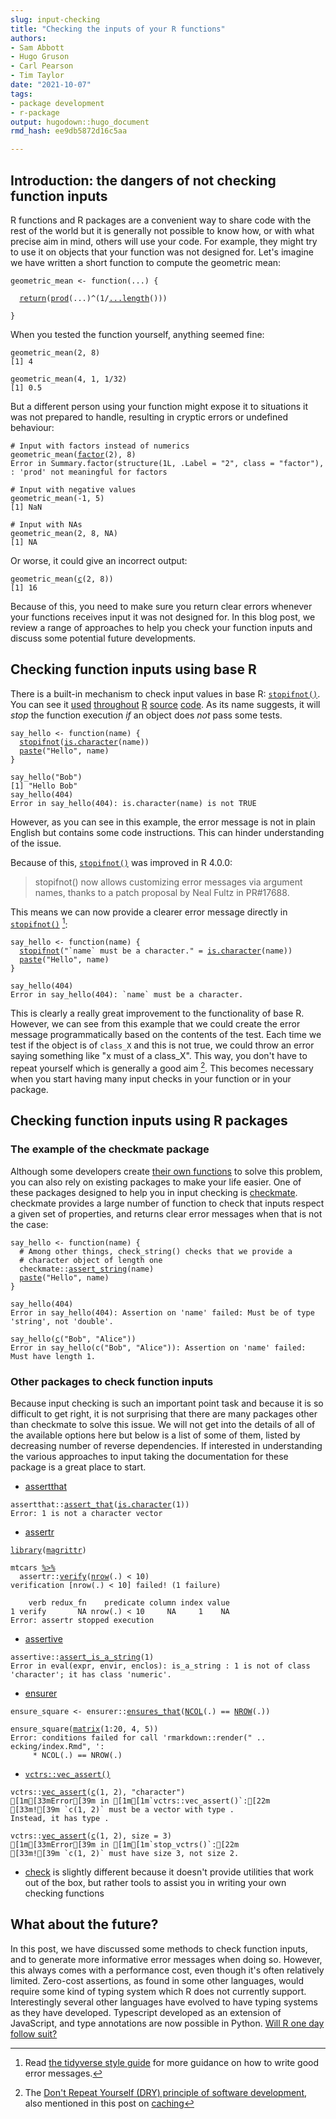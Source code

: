 ```yaml
---
slug: input-checking
title: "Checking the inputs of your R functions" 
authors: 
- Sam Abbott
- Hugo Gruson
- Carl Pearson
- Tim Taylor
date: "2021-10-07" 
tags: 
- package development 
- r-package
output: hugodown::hugo_document
rmd_hash: ee9db5872d16c5aa

---
```


## Introduction: the dangers of not checking function inputs

R functions and R packages are a convenient way to share code with the rest of the world but it is generally not possible to know how, or with what precise aim in mind, others will use your code. For example, they might try to use it on objects that your function was not designed for. Let's imagine we have written a short function to compute the geometric mean:

<div class="highlight">

<pre class='chroma'><code class='language-r' data-lang='r'><span class='nv'>geometric_mean</span> <span class='o'>&lt;-</span> <span class='kr'>function</span><span class='o'>(</span><span class='nv'>...</span><span class='o'>)</span> <span class='o'>&#123;</span>
  
  <span class='kr'><a href='https://rdrr.io/r/base/function.html'>return</a></span><span class='o'>(</span><span class='nf'><a href='https://rdrr.io/r/base/prod.html'>prod</a></span><span class='o'>(</span><span class='nv'>...</span><span class='o'>)</span><span class='o'>^</span><span class='o'>(</span><span class='m'>1</span><span class='o'>/</span><span class='nf'><a href='https://rdrr.io/r/base/dots.html'>...length</a></span><span class='o'>(</span><span class='o'>)</span><span class='o'>)</span><span class='o'>)</span>
  
<span class='o'>&#125;</span></code></pre>

</div>

When you tested the function yourself, anything seemed fine:

<div class="highlight">

<pre class='chroma'><code class='language-r' data-lang='r'><span class='nf'>geometric_mean</span><span class='o'>(</span><span class='m'>2</span>, <span class='m'>8</span><span class='o'>)</span>
[1] 4

<span class='nf'>geometric_mean</span><span class='o'>(</span><span class='m'>4</span>, <span class='m'>1</span>, <span class='m'>1</span><span class='o'>/</span><span class='m'>32</span><span class='o'>)</span>
[1] 0.5</code></pre>

</div>

But a different person using your function might expose it to situations it was not prepared to handle, resulting in cryptic errors or undefined behaviour:

<div class="highlight">

<pre class='chroma'><code class='language-r' data-lang='r'><span class='c'># Input with factors instead of numerics</span>
<span class='nf'>geometric_mean</span><span class='o'>(</span><span class='nf'><a href='https://rdrr.io/r/base/factor.html'>factor</a></span><span class='o'>(</span><span class='m'>2</span><span class='o'>)</span>, <span class='m'>8</span><span class='o'>)</span>
Error in Summary.factor(structure(1L, .Label = "2", class = "factor"), : 'prod' not meaningful for factors

<span class='c'># Input with negative values</span>
<span class='nf'>geometric_mean</span><span class='o'>(</span><span class='o'>-</span><span class='m'>1</span>, <span class='m'>5</span><span class='o'>)</span>
[1] NaN

<span class='c'># Input with NAs</span>
<span class='nf'>geometric_mean</span><span class='o'>(</span><span class='m'>2</span>, <span class='m'>8</span>, <span class='kc'>NA</span><span class='o'>)</span>
[1] NA</code></pre>

</div>

Or worse, it could give an incorrect output:

<div class="highlight">

<pre class='chroma'><code class='language-r' data-lang='r'><span class='nf'>geometric_mean</span><span class='o'>(</span><span class='nf'><a href='https://rdrr.io/r/base/c.html'>c</a></span><span class='o'>(</span><span class='m'>2</span>, <span class='m'>8</span><span class='o'>)</span><span class='o'>)</span>
[1] 16</code></pre>

</div>

Because of this, you need to make sure you return clear errors whenever your functions receives input it was not designed for. In this blog post, we review a range of approaches to help you check your function inputs and discuss some potential future developments.

## Checking function inputs using base R

There is a built-in mechanism to check input values in base R: [`stopifnot()`](https://rdrr.io/r/base/stopifnot.html). You can see it [used](https://github.com/wch/r-source/blob/79298c499218846d14500255efd622b5021c10ec/src/library/stats/R/approx.R#L78) [throughout](https://github.com/wch/r-source/blob/79298c499218846d14500255efd622b5021c10ec/src/library/stats/R/cor.R#L36) [R](https://github.com/wch/r-source/blob/79298c499218846d14500255efd622b5021c10ec/src/library/graphics/R/smoothScatter.R#L47) [source](https://github.com/wch/r-source/blob/79298c499218846d14500255efd622b5021c10ec/src/library/base/R/srcfile.R#L23) [code](https://github.com/wch/r-source/blob/79298c499218846d14500255efd622b5021c10ec/src/library/base/R/parse.R#L65). As its name suggests, it will *stop* the function execution *if* an object does *not* pass some tests.

<div class="highlight">

<pre class='chroma'><code class='language-r' data-lang='r'><span class='nv'>say_hello</span> <span class='o'>&lt;-</span> <span class='kr'>function</span><span class='o'>(</span><span class='nv'>name</span><span class='o'>)</span> <span class='o'>&#123;</span>
  <span class='nf'><a href='https://rdrr.io/r/base/stopifnot.html'>stopifnot</a></span><span class='o'>(</span><span class='nf'><a href='https://rdrr.io/r/base/character.html'>is.character</a></span><span class='o'>(</span><span class='nv'>name</span><span class='o'>)</span><span class='o'>)</span>
  <span class='nf'><a href='https://rdrr.io/r/base/paste.html'>paste</a></span><span class='o'>(</span><span class='s'>"Hello"</span>, <span class='nv'>name</span><span class='o'>)</span>
<span class='o'>&#125;</span>

<span class='nf'>say_hello</span><span class='o'>(</span><span class='s'>"Bob"</span><span class='o'>)</span>
[1] "Hello Bob"
<span class='nf'>say_hello</span><span class='o'>(</span><span class='m'>404</span><span class='o'>)</span>
Error in say_hello(404): is.character(name) is not TRUE</code></pre>

</div>

However, as you can see in this example, the error message is not in plain English but contains some code instructions. This can hinder understanding of the issue.

Because of this, [`stopifnot()`](https://rdrr.io/r/base/stopifnot.html) was improved in R 4.0.0:

> stopifnot() now allows customizing error messages via argument names, thanks to a patch proposal by Neal Fultz in PR#17688.

This means we can now provide a clearer error message directly in [`stopifnot()`](https://rdrr.io/r/base/stopifnot.html) [^1]:

<div class="highlight">

<pre class='chroma'><code class='language-r' data-lang='r'><span class='nv'>say_hello</span> <span class='o'>&lt;-</span> <span class='kr'>function</span><span class='o'>(</span><span class='nv'>name</span><span class='o'>)</span> <span class='o'>&#123;</span>
  <span class='nf'><a href='https://rdrr.io/r/base/stopifnot.html'>stopifnot</a></span><span class='o'>(</span><span class='s'>"`name` must be a character."</span> <span class='o'>=</span> <span class='nf'><a href='https://rdrr.io/r/base/character.html'>is.character</a></span><span class='o'>(</span><span class='nv'>name</span><span class='o'>)</span><span class='o'>)</span>
  <span class='nf'><a href='https://rdrr.io/r/base/paste.html'>paste</a></span><span class='o'>(</span><span class='s'>"Hello"</span>, <span class='nv'>name</span><span class='o'>)</span>
<span class='o'>&#125;</span>

<span class='nf'>say_hello</span><span class='o'>(</span><span class='m'>404</span><span class='o'>)</span>
Error in say_hello(404): `name` must be a character.</code></pre>

</div>

This is clearly a really great improvement to the functionality of base R. However, we can see from this example that we could create the error message programmatically based on the contents of the test. Each time we test if the object is of `class_X` and this is not true, we could throw an error saying something like "x must of a class_X". This way, you don't have to repeat yourself which is generally a good aim [^2]. This becomes necessary when you start having many input checks in your function or in your package.

## Checking function inputs using R packages

### The example of the checkmate package

Although some developers create [their own functions](https://github.com/djnavarro/bs4cards/blob/a021d731a307ec7af692a42364308b60e2bf9827/R/validators.R) to solve this problem, you can also rely on existing packages to make your life easier. One of these packages designed to help you in input checking is [checkmate](https://mllg.github.io/checkmate/). checkmate provides a large number of function to check that inputs respect a given set of properties, and returns clear error messages when that is not the case:

<div class="highlight">

<pre class='chroma'><code class='language-r' data-lang='r'><span class='nv'>say_hello</span> <span class='o'>&lt;-</span> <span class='kr'>function</span><span class='o'>(</span><span class='nv'>name</span><span class='o'>)</span> <span class='o'>&#123;</span>
  <span class='c'># Among other things, check_string() checks that we provide a </span>
  <span class='c'># character object of length one</span>
  <span class='nf'>checkmate</span><span class='nf'>::</span><span class='nf'><a href='https://rdrr.io/pkg/checkmate/man/checkString.html'>assert_string</a></span><span class='o'>(</span><span class='nv'>name</span><span class='o'>)</span>
  <span class='nf'><a href='https://rdrr.io/r/base/paste.html'>paste</a></span><span class='o'>(</span><span class='s'>"Hello"</span>, <span class='nv'>name</span><span class='o'>)</span>
<span class='o'>&#125;</span></code></pre>

</div>

<div class="highlight">

<pre class='chroma'><code class='language-r' data-lang='r'><span class='nf'>say_hello</span><span class='o'>(</span><span class='m'>404</span><span class='o'>)</span>
Error in say_hello(404): Assertion on 'name' failed: Must be of type 'string', not 'double'.</code></pre>

</div>

<div class="highlight">

<pre class='chroma'><code class='language-r' data-lang='r'><span class='nf'>say_hello</span><span class='o'>(</span><span class='nf'><a href='https://rdrr.io/r/base/c.html'>c</a></span><span class='o'>(</span><span class='s'>"Bob"</span>, <span class='s'>"Alice"</span><span class='o'>)</span><span class='o'>)</span>
Error in say_hello(c("Bob", "Alice")): Assertion on 'name' failed: Must have length 1.</code></pre>

</div>

### Other packages to check function inputs

Because input checking is such an important point task and because it is so difficult to get right, it is not surprising that there are many packages other than checkmate to solve this issue. We will not get into the details of all of the available options here but below is a list of some of them, listed by decreasing number of reverse dependencies. If interested in understanding the various approaches to input taking the documentation for these package is a great place to start.

-   [assertthat](https://github.com/hadley/assertthat)

<div class="highlight">

<pre class='chroma'><code class='language-r' data-lang='r'><span class='nf'>assertthat</span><span class='nf'>::</span><span class='nf'><a href='https://rdrr.io/pkg/assertthat/man/assert_that.html'>assert_that</a></span><span class='o'>(</span><span class='nf'><a href='https://rdrr.io/r/base/character.html'>is.character</a></span><span class='o'>(</span><span class='m'>1</span><span class='o'>)</span><span class='o'>)</span>
Error: 1 is not a character vector</code></pre>

</div>

-   [assertr](https://docs.ropensci.org/assertr/)

<div class="highlight">

<pre class='chroma'><code class='language-r' data-lang='r'><span class='kr'><a href='https://rdrr.io/r/base/library.html'>library</a></span><span class='o'>(</span><span class='nv'><a href='https://magrittr.tidyverse.org'>magrittr</a></span><span class='o'>)</span>

<span class='nv'>mtcars</span> <span class='o'><a href='https://magrittr.tidyverse.org/reference/pipe.html'>%&gt;%</a></span>
  <span class='nf'>assertr</span><span class='nf'>::</span><span class='nf'><a href='https://docs.ropensci.org/assertr/reference/verify.html'>verify</a></span><span class='o'>(</span><span class='nf'><a href='https://rdrr.io/r/base/nrow.html'>nrow</a></span><span class='o'>(</span><span class='nv'>.</span><span class='o'>)</span> <span class='o'>&lt;</span> <span class='m'>10</span><span class='o'>)</span>
verification [nrow(.) < 10] failed! (1 failure)

    verb redux_fn    predicate column index value
1 verify       NA nrow(.) < 10     NA     1    NA
Error: assertr stopped execution</code></pre>

</div>

-   [assertive](https://bitbucket.org/richierocks/assertive)

<div class="highlight">

<pre class='chroma'><code class='language-r' data-lang='r'><span class='nf'>assertive</span><span class='nf'>::</span><span class='nf'><a href='https://rdrr.io/pkg/assertive/man/is_character.html'>assert_is_a_string</a></span><span class='o'>(</span><span class='m'>1</span><span class='o'>)</span>
Error in eval(expr, envir, enclos): is_a_string : 1 is not of class 'character'; it has class 'numeric'.</code></pre>

</div>

-   [ensurer](https://github.com/smbache/ensurer)

<div class="highlight">

<pre class='chroma'><code class='language-r' data-lang='r'><span class='nv'>ensure_square</span> <span class='o'>&lt;-</span> <span class='nf'>ensurer</span><span class='nf'>::</span><span class='nf'><a href='https://rdrr.io/pkg/ensurer/man/ensures_that.html'>ensures_that</a></span><span class='o'>(</span><span class='nf'><a href='https://rdrr.io/r/base/nrow.html'>NCOL</a></span><span class='o'>(</span><span class='nv'>.</span><span class='o'>)</span> <span class='o'>==</span> <span class='nf'><a href='https://rdrr.io/r/base/nrow.html'>NROW</a></span><span class='o'>(</span><span class='nv'>.</span><span class='o'>)</span><span class='o'>)</span>

<span class='nf'>ensure_square</span><span class='o'>(</span><span class='nf'><a href='https://rdrr.io/r/base/matrix.html'>matrix</a></span><span class='o'>(</span><span class='m'>1</span><span class='o'>:</span><span class='m'>20</span>, <span class='m'>4</span>, <span class='m'>5</span><span class='o'>)</span><span class='o'>)</span>
Error: conditions failed for call 'rmarkdown::render(" .. ecking/index.Rmd", ':
     * NCOL(.) == NROW(.)</code></pre>

</div>

-   [`vctrs::vec_assert()`](https://vctrs.r-lib.org/reference/vec_assert.html)

<div class="highlight">

<pre class='chroma'><code class='language-r' data-lang='r'><span class='nf'>vctrs</span><span class='nf'>::</span><span class='nf'><a href='https://vctrs.r-lib.org/reference/vec_assert.html'>vec_assert</a></span><span class='o'>(</span><span class='nf'><a href='https://rdrr.io/r/base/c.html'>c</a></span><span class='o'>(</span><span class='m'>1</span>, <span class='m'>2</span><span class='o'>)</span>, <span class='s'>"character"</span><span class='o'>)</span>
[1m[33mError[39m in [1m[1m`vctrs::vec_assert()`:[22m
[33m![39m `c(1, 2)` must be a vector with type <character>.
Instead, it has type <double>.

<span class='nf'>vctrs</span><span class='nf'>::</span><span class='nf'><a href='https://vctrs.r-lib.org/reference/vec_assert.html'>vec_assert</a></span><span class='o'>(</span><span class='nf'><a href='https://rdrr.io/r/base/c.html'>c</a></span><span class='o'>(</span><span class='m'>1</span>, <span class='m'>2</span><span class='o'>)</span>, size <span class='o'>=</span> <span class='m'>3</span><span class='o'>)</span>
[1m[33mError[39m in [1m[1m`stop_vctrs()`:[22m
[33m![39m `c(1, 2)` must have size 3, not size 2.</code></pre>

</div>

-   [check](https://github.com/moodymudskipper/check) is slightly different because it doesn't provide utilities that work out of the box, but rather tools to assist you in writing your own checking functions

## What about the future?

In this post, we have discussed some methods to check function inputs, and to generate more informative error messages when doing so. However, this always comes with a performance cost, even though it's often relatively limited. Zero-cost assertions, as found in some other languages, would require some kind of typing system which R does not currently support. Interestingly several other languages have evolved to have typing systems as they have developed. Typescript developed as an extension of JavaScript, and type annotations are now possible in Python. [Will R one day follow suit?](https://blog.q-lang.org/posts/2021-10-16-project/)

[^1]: Read [the tidyverse style guide](https://style.tidyverse.org/error-messages.html) for more guidance on how to write good error messages.

[^2]: The [Don't Repeat Yourself (DRY) principle of software development](https://en.wikipedia.org/wiki/Don't_repeat_yourself), also mentioned in this post on [caching](https://blog.r-hub.io/2021/07/30/cache/)

